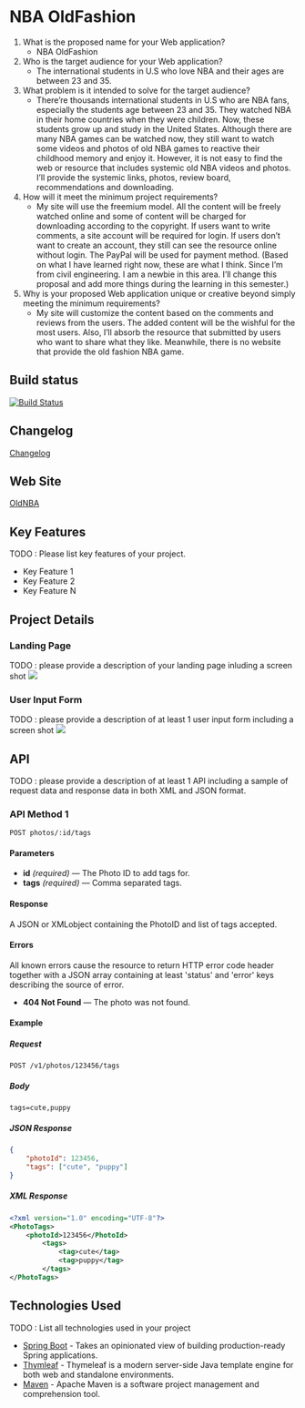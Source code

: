 # NBA OldFashion

1. What is the proposed name for your Web application?
    - NBA OldFashion
2. Who is the target audience for your Web application?
    - The international students in U.S who love NBA and their ages are between 23 and 35. 
3. What problem is it intended to solve for the target audience?
    - There’re thousands international students in U.S who are NBA fans, especially the students age between 23 and 35. They watched NBA in their home countries when they were children. Now, these students grow up and study in the United States. Although there are many NBA games can be watched now, they still want to watch some videos and photos of old NBA games to reactive their childhood memory and enjoy it. However, it is not easy to find the web or resource that includes systemic old NBA videos and photos. I’ll provide the systemic links, photos, review board, recommendations and downloading.
4. How will it meet the minimum project requirements?
    - My site will use the freemium model. All the content will be freely watched online and some of content will be charged for downloading according to the copyright. If users want to write comments, a site account will be required for login. If users don’t want to create an account, they still can see the resource online without login. The PayPal will be used for payment method. (Based on what I have learned right now, these are what I think. Since I’m from civil engineering. I am a newbie in this area. I’ll change this proposal and add more things during the learning in this semester.)
5. Why is your proposed Web application unique or creative beyond simply meeting the minimum requirements?
    - My site will customize the content based on the comments and reviews from the users. The added content will be the wishful for the most users. Also, I’ll absorb the resource that submitted by users who want to share what they like. Meanwhile, there is no website that provide the old fashion NBA game. 

## Build status

[![Build Status](https://travis-ci.org/infsci2560sp17/full-stack-web-sew77.svg?branch=master)](https://travis-ci.org/infsci2560sp17/full-stack-web-sew77)

## Changelog

[Changelog](CHANGELOG.md)

## Web Site
    
[OldNBA](https://guarded-fjord-82474.herokuapp.com)


## Key Features

TODO : Please list key features of your project.

* Key Feature 1
* Key Feature 2
* Key Feature N

## Project Details

### Landing Page

TODO : please provide a description of your landing page inluding a screen shot ![](https://.../image.JPG)

### User Input Form

TODO : please provide a description of at least 1 user input form including a screen shot ![](https://.../image.jpg)

## API

TODO : please provide a description of at least 1 API including a sample of request data and response data in both XML and JSON format.

### API Method 1

    POST photos/:id/tags

#### Parameters

- **id** _(required)_ — The Photo ID to add tags for.
- **tags** _(required)_ — Comma separated tags.

#### Response

A JSON or XMLobject containing the PhotoID and list of tags accepted.

#### Errors

All known errors cause the resource to return HTTP error code header together with a JSON array containing at least 'status' and 'error' keys describing the source of error.

- **404 Not Found** — The photo was not found.

#### Example

##### Request

    POST /v1/photos/123456/tags

##### Body

    tags=cute,puppy


##### JSON Response

```json
{
    "photoId": 123456,
    "tags": ["cute", "puppy"]
}
```

##### XML Response

```xml
<?xml version="1.0" encoding="UTF-8"?>
<PhotoTags>
    <photoId>123456</PhotoId>
        <tags>
            <tag>cute</tag>
            <tag>puppy</tag>
        </tags>
</PhotoTags>
```

## Technologies Used

TODO : List all technologies used in your project

- [Spring Boot](https://projects.spring.io/spring-boot/) - Takes an opinionated view of building production-ready Spring applications.
- [Thymleaf](http://www.thymeleaf.org/) - Thymeleaf is a modern server-side Java template engine for both web and standalone environments.
- [Maven](https://maven.apache.org/) - Apache Maven is a software project management and comprehension tool.